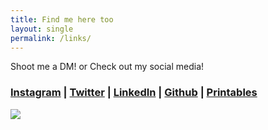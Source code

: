 ```yaml
---
title: Find me here too
layout: single
permalink: /links/
---
```


Shoot me a DM! or Check out my social media!
### [Instagram](https://www.instagram.com/marcuus_lw/) | [Twitter](https://twitter.com/wallnuttss) | [LinkedIn](https://www.linkedin.com/feed/) | [Github](https://github.com/Wallnutts) | [Printables](https://www.printables.com/social/278875-wallnutts/about) 



![](/assets/images/links/cooper.gif)